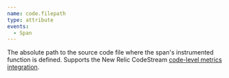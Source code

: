 ```yaml
---
name: code.filepath
type: attribute
events:
  - Span
---
```

The absolute path to the source code file where the span's instrumented function is defined. Supports the New Relic CodeStream [code-level metrics integration](/docs/codestream/how-use-codestream/performance-monitoring/).
